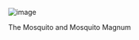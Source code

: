 ![image](https://user-images.githubusercontent.com/37383368/143972372-db25abd0-60bf-42af-921a-5ec26b59bfe3.png)

The Mosquito and Mosquito Magnum


